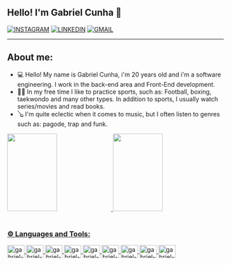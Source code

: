 <div><h2>Hello! I'm Gabriel Cunha 👋</h2></div>
<link rel="stylesheet" href="https://cdn.jsdelivr.net/gh/devicons/devicon@v2.15.1/devicon.min.css">

[![INSTAGRAM](https://img.shields.io/badge/Instagram-E4405F?style=for-the-badge&logo=instagram&logoColor=white)](https://www.instagram.com/gcunhaa18/)
[![LINKEDIN](https://img.shields.io/badge/LinkedIn-0077B5?style=for-the-badge&logo=linkedin&logoColor=white)](https://www.linkedin.com/in/gcunhaa18/)
[![GMAIL](https://img.shields.io/badge/Gmail-D14836?style=for-the-badge&logo=gmail&logoColor=white)](https://mail.google.com/mail/u/0/?tab=wm#inbox?compose=new)

<hr>

<h2>About me:</h2>
<ul>
<li>💻 Hello! My name is Gabriel Cunha, i'm 20 years old and i'm a software engineering. I work in the back-end area and Front-End development. </li>
<li>🏃‍♂️ In my free time I like to practice sports, such as: Football, boxing, taekwondo and many other types. In addition to sports, I usually watch series/movies and read books.</li>
<li>🪕 I'm quite eclectic when it comes to music, but I often listen to genres such as: pagode, trap and funk. </li>
</ul>

<div>
  <a href="https://github.com/cunhatalisca">
  <img height="180em" width="48%" src="https://github-readme-stats.vercel.app/api?username=cunhatalisca&show_icons=true&theme=highcontrast&include_all_commits=true&count_private=true"/>
  <img height="180em" width="48%" src="https://github-readme-stats.vercel.app/api/top-langs/?username=cunhatalisca&layout=compact&langs_count=7&theme=highcontrast"/>
</div>
<br>
  
### ⚙ Languages and Tools:
<div style="display: inline_block">
  <img align="center" height="30" width="40" alt="gabriel-js"            src="https://cdn.jsdelivr.net/gh/devicons/devicon/icons/javascript/javascript-original.svg" />
  <img align="center" height="30" width="40" alt="gabriel-react"            src="https://cdn.jsdelivr.net/gh/devicons/devicon/icons/react/react-original.svg" />
  <img align="center" height="30" width="40" alt="gabriel-typescript"            src="https://cdn.jsdelivr.net/gh/devicons/devicon/icons/typescript/typescript-original.svg" />
  <img align="center" height="30" width="40" alt="gabriel-node"            src="https://cdn.jsdelivr.net/gh/devicons/devicon/icons/nodejs/nodejs-original.svg" />
  <img align="center" height="30" width="40" alt="gabriel-java"            src="https://cdn.jsdelivr.net/gh/devicons/devicon/icons/java/java-original-wordmark.svg" />
  <img align="center" height="30" width="40" alt="gabriel-spring" src="https://cdn.jsdelivr.net/gh/devicons/devicon/icons/spring/spring-original-wordmark.svg" />
  <img align="center" height="30" width="40" alt="gabriel-postgres" src="https://cdn.jsdelivr.net/gh/devicons/devicon/icons/postgresql/postgresql-original-wordmark.svg"/>
  <img align="center" height="30" width="40" alt="gabriel-git" src="https://cdn.jsdelivr.net/gh/devicons/devicon/icons/git/git-plain.svg" />
  <img align="center" height="30" width="40" alt="gabriel-bootstrap"            src="https://cdn.jsdelivr.net/gh/devicons/devicon/icons/bootstrap/bootstrap-original.svg" />
</div>


